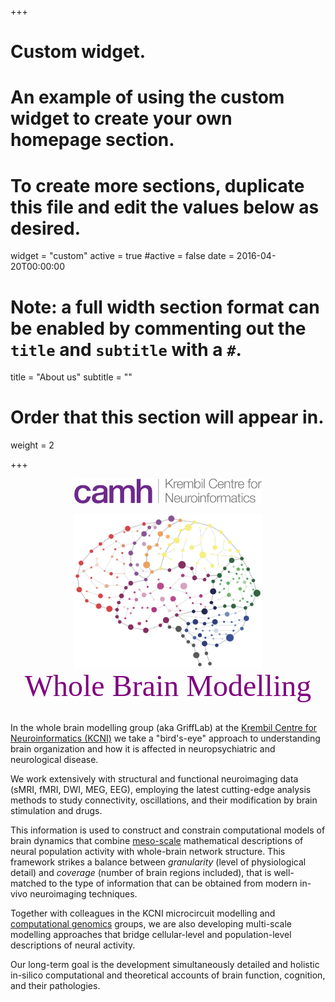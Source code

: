 +++
# Custom widget.
# An example of using the custom widget to create your own homepage section.
# To create more sections, duplicate this file and edit the values below as desired.
widget = "custom"
active = true
#active = false
date = 2016-04-20T00:00:00

# Note: a full width section format can be enabled by commenting out the `title` and `subtitle` with a `#`.
title = "About us"
subtitle = ""

# Order that this section will appear in.
weight = 2

+++



<div align="center"> <img src="/img/CAMH_KCNI_logo_transparent.jpg" align="center" margin="15px 15px 15px 15px" width="300" /> </div>
<br>
<div align="center"> <img src="/img/KCNI_logo_transparent.png" align="center" margin="15px 15px 15px 15px" width="300" /> </div>

<div align="center"> <font face="calibri" color="purple" weight="bold" size=20> Whole Brain Modelling </font> </div>


<br>

In the whole brain modelling group (aka GriffLab) at the [Krembil Centre for Neuroinformatics (KCNI)](https://www.camh.ca/en/science-and-research/institutes-and-centres/krembil-centre-for-neuroinformatics) we take a "bird's-eye" approach to understanding brain organization and how it is affected in neuropsychiatric and neurological disease.

We work extensively with structural and functional neuroimaging data (sMRI, fMRI, DWI, MEG, EEG), employing the latest cutting-edge analysis methods to study connectivity, oscillations, and their modification by brain stimulation and drugs. 

This information is used to construct and constrain computational models of brain dynamics that combine [meso-scale](http://www.scholarpedia.org/article/Mesoscopic_brain_dynamics) mathematical descriptions of neural population activity with whole-brain network structure. This framework strikes a balance between *granularity* (level of physiological detail) and *coverage* (number of brain regions included), that is well-matched to the type of information that can be obtained from modern in-vivo neuroimaging techniques. 

Together with colleagues in the KCNI microcircuit modelling and [computational genomics](https://triplab.org/) groups, we are also developing multi-scale modelling approaches that bridge cellular-level and population-level descriptions of neural activity. 

Our long-term goal is the development simultaneously detailed and holistic in-silico computational and theoretical accounts of brain function, cognition, and their pathologies. 
